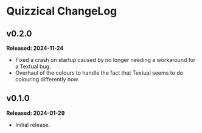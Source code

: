 # Quizzical ChangeLog

## v0.2.0

**Released: 2024-11-24**

- Fixed a crash on startup caused by no longer needing a workaround for a
  Textual bug.
- Overhaul of the colours to handle the fact that Textual seems to do
  colouring differently now.

## v0.1.0

**Released: 2024-01-29**

- Initial release.

[//]: # (ChangeLog.md ends here)
